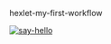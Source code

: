 hexlet-my-first-workflow

[![say-hello](https://github.com/ysromantic/hexlet-my-first-workflow/actions/workflows/say-hello.yml/badge.svg)](https://github.com/ysromantic/hexlet-my-first-workflow/actions/workflows/say-hello.yml)
